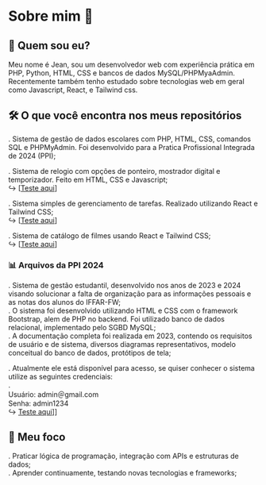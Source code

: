 # Sobre mim 👋

## 💬 Quem sou eu?  
Meu nome é Jean, sou um desenvolvedor web com experiência prática em PHP, Python, HTML, CSS e bancos de dados MySQL/PHPMyaAdmin. Recentemente também tenho estudado sobre tecnologias web em geral como Javascript, React, e Tailwind css.

## 🛠️ O que você encontra nos meus repositórios  
. Sistema de gestão de dados escolares com PHP, HTML, CSS, comandos SQL e PHPMyAdmin. Foi desenvolvido para a Pratica Profissional Integrada de 2024 (PPI);  

. Sistema de relogio com opções de ponteiro, mostrador digital e temporizador. Feito em HTML, CSS e Javascript;  
  ↪︎ [[Teste aqui](https://jeansf26.github.io/Clock_with_JS/)]  
  
. Sistema simples de gerenciamento de tarefas. Realizado utilizando React e Tailwind CSS;  
  ↪︎ [[Teste aqui](https://jeansf26.github.io/task-list_React/)]  

. Sistema de catálogo de filmes usando React e Tailwind CSS;  
  ↪︎ [[Teste aqui](https://jeansf26.github.io/catalog_movies/#/)]  
  
  ### 📊 Arquivos da PPI 2024  

  . Sistema de gestão estudantil, desenvolvido nos anos de 2023 e 2024 visando solucionar a falta de organização para as informações pessoais e as notas dos alunos do IFFAR-FW;  
  . O sistema foi desenvolvido utilizando HTML e CSS com o framework Bootstrap, alem de PHP no backend. Foi utilizado banco de dados relacional, implementado pelo SGBD MySQL;  
  . A documentação completa foi realizada em 2023, contendo os requisitos de usuário e de sistema, diversos diagramas representativos, modelo conceitual do banco de dados, protótipos de tela;  

  . Atualmente ele está disponível para acesso, se quiser conhecer o sistema utilize as seguintes credenciais:  
  .  
    Usuário: admin＠gmail.com  
    Senha: admin1234  
    ↪︎ [Teste aqui](https://jeansf26.infinityfree.me/SGN/index.php)]]  

## 🎯 Meu foco  
. Praticar lógica de programação, integração com APIs e estruturas de dados;  
. Aprender continuamente, testando novas tecnologias e frameworks;  



<!--
**jeansf26/jeansf26** is a ✨ _special_ ✨ repository because its `README.md` (this file) appears on your GitHub profile.

Here are some ideas to get you started:

- 🔭 I’m currently working on ...
- 🌱 I’m currently learning ...
- 👯 I’m looking to collaborate on ...
- 🤔 I’m looking for help with ...
- 💬 Ask me about ...
- 📫 How to reach me: ...
- 😄 Pronouns: ...
- ⚡ Fun fact: ...
-->
